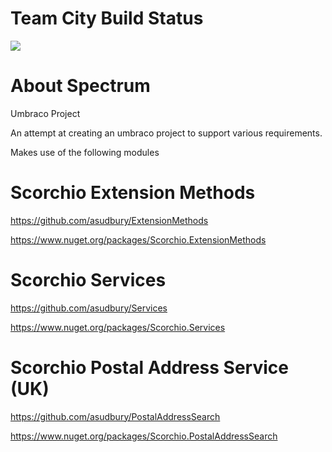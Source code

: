 # Team City Build Status

<a href="http://http://vm-scorchio.westeurope.cloudapp.azure.com:888/viewType.html?buildTypeId=Spectrum_Build&guest=1">
	<img src="http://vm-scorchio.westeurope.cloudapp.azure.com:888/app/rest/builds/buildType:(id:Spectrum_Build)/statusIcon"/>
</a>

# About Spectrum
Umbraco Project

An attempt at creating an umbraco project to support various requirements.

Makes use of the following modules

# Scorchio Extension Methods

https://github.com/asudbury/ExtensionMethods

https://www.nuget.org/packages/Scorchio.ExtensionMethods

# Scorchio Services

https://github.com/asudbury/Services

https://www.nuget.org/packages/Scorchio.Services

# Scorchio Postal Address Service (UK)

https://github.com/asudbury/PostalAddressSearch

https://www.nuget.org/packages/Scorchio.PostalAddressSearch




